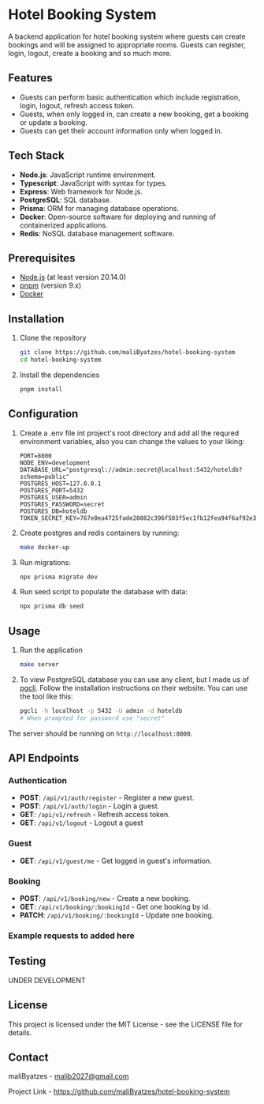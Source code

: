 # Hotel Booking System

A backend application for hotel booking system where guests can create bookings and will be assigned to
appropriate rooms. Guests can register, login, logout, create a booking and so much more.

## Features

- Guests can perform basic authentication which include registration, login, logout, refresh access token.
- Guests, when only logged in, can create a new booking, get a booking or update a booking.
- Guests can get their account information only when logged in.

## Tech Stack

- **Node.js**: JavaScript runtime environment.
- **Typescript**: JavaScript with syntax for types.
- **Express**: Web framework for Node.js.
- **PostgreSQL**: SQL database.
- **Prisma**: ORM for managing database operations.
- **Docker**: Open-source software for deploying and running of containerized applications.
- **Redis**: NoSQL database management software.

## Prerequisites

- [Node.js](https://nodejs.org) (at least version 20.14.0)
- [pnpm](https://pnpm.io) (version 9.x)
- [Docker](https://docker.com)

## Installation

1.  Clone the repository
    ```sh
    git clone https://github.com/maliByatzes/hotel-booking-system
    cd hotel-booking-system
    ```

2.  Install the dependencies
    ```sh
    pnpm install
    ```

## Configuration

1.  Create a .env file int project's root directory and add all the requred environment
    variables, also you can change the values to your liking:
    ```env
    PORT=8000
    NODE_ENV=development
    DATABASE_URL="postgresql://admin:secret@localhost:5432/hoteldb?schema=public"
    POSTGRES_HOST=127.0.0.1
    POSTGRES_PORT=5432
    POSTGRES_USER=admin
    POSTGRES_PASSWORD=secret
    POSTGRES_DB=hoteldb
    TOKEN_SECRET_KEY=767e0ea4725fade20882c396f503f5ec1fb12fea94f6af92e300504aaf3c053fbda4cc6942a02b25db1a667bd7992c9637fd7e29aa304569d73cf13f57f9cbe1
    ```

2.  Create postgres and redis containers by running:
    ```sh
    make docker-up
    ```

3.  Run migrations:
    ```sh
    npx prisma migrate dev
    ```

4.  Run seed script to populate the database with data:
    ```sh
    npx prisma db seed
    ```

## Usage

1.  Run the application
    ```sh
    make server
    ```

2.  To view PostgreSQL database you can use any client, but I made us of [pgcli](https://pgcli.com).
    Follow the installation instructions on their website. You can use the tool like this:
    ```sh
    pgcli -h localhost -p 5432 -U admin -d hoteldb
    # When prompted for password use "secret"
    ```

The server should be running on `http://localhost:8000`.

## API Endpoints

### Authentication
- **POST**: `/api/v1/auth/register` - Register a new guest.
- **POST**: `/api/v1/auth/login` - Login a guest.
- **GET**: `/api/v1/refresh` - Refresh access token.
- **GET**: `/api/v1/logout` - Logout a guest

### Guest
- **GET**: `/api/v1/guest/me` - Get logged in guest's information.

### Booking
- **POST**: `/api/v1/booking/new` - Create a new booking.
- **GET**: `/api/v1/booking/:bookingId` - Get one booking by id.
- **PATCH**: `/api/v1/booking/:bookingId` - Update one booking.

### Example requests to added here

## Testing

UNDER DEVELOPMENT

## License

This project is licensed under the MIT License - see the LICENSE file for details.

## Contact

maliByatzes - malib2027@gmail.com

Project Link - https://github.com/maliByatzes/hotel-booking-system
